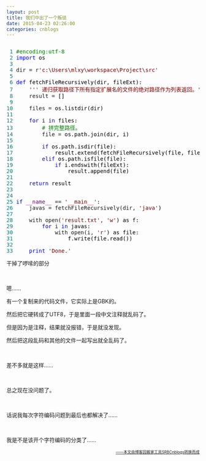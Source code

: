 ```yaml
---
layout: post
title: 我们中出了一个叛徒
date: 2015-04-23 02:26:00
categories: cnblogs
---
```


<div class="cnblogs_code" onclick="cnblogs_code_show('e40325e4-3516-4108-90f6-a6b87f5545d9')"><img id="code_img_closed_e40325e4-3516-4108-90f6-a6b87f5545d9" class="code_img_closed" src="http://images.cnblogs.com/OutliningIndicators/ContractedBlock.gif" alt="" /><img id="code_img_opened_e40325e4-3516-4108-90f6-a6b87f5545d9" class="code_img_opened" style="display: none;" onclick="cnblogs_code_hide('e40325e4-3516-4108-90f6-a6b87f5545d9',event)" src="http://images.cnblogs.com/OutliningIndicators/ExpandedBlockStart.gif" alt="" />
<div id="cnblogs_code_open_e40325e4-3516-4108-90f6-a6b87f5545d9" class="cnblogs_code_hide">
<pre><span style="color: #008080;"> 1</span> <span style="color: #008000;">#</span><span style="color: #008000;">encoding:utf-8</span>
<span style="color: #008080;"> 2</span> <span style="color: #0000ff;">import</span><span style="color: #000000;"> os
</span><span style="color: #008080;"> 3</span>  
<span style="color: #008080;"> 4</span> dir = r<span style="color: #800000;">'</span><span style="color: #800000;">c:\Users\mlxy\workspace\Project\src</span><span style="color: #800000;">'</span>
<span style="color: #008080;"> 5</span>  
<span style="color: #008080;"> 6</span> <span style="color: #0000ff;">def</span><span style="color: #000000;"> fetchFileRecursively(dir, fileExt):
</span><span style="color: #008080;"> 7</span>     <span style="color: #800000;">'''</span><span style="color: #800000;"> 递归获取路径下所有指定扩展名的文件的绝对路径作为列表返回。</span><span style="color: #800000;">'''</span>
<span style="color: #008080;"> 8</span>     result =<span style="color: #000000;"> []
</span><span style="color: #008080;"> 9</span>     
<span style="color: #008080;">10</span>     files =<span style="color: #000000;"> os.listdir(dir)
</span><span style="color: #008080;">11</span>     
<span style="color: #008080;">12</span>     <span style="color: #0000ff;">for</span> i <span style="color: #0000ff;">in</span><span style="color: #000000;"> files:
</span><span style="color: #008080;">13</span>         <span style="color: #008000;">#</span><span style="color: #008000;"> 拼完整路径。</span>
<span style="color: #008080;">14</span>         file =<span style="color: #000000;"> os.path.join(dir, i)
</span><span style="color: #008080;">15</span>         
<span style="color: #008080;">16</span>         <span style="color: #0000ff;">if</span><span style="color: #000000;"> os.path.isdir(file):
</span><span style="color: #008080;">17</span> <span style="color: #000000;">            result.extend(fetchFileRecursively(file, fileExt))
</span><span style="color: #008080;">18</span>         <span style="color: #0000ff;">elif</span><span style="color: #000000;"> os.path.isfile(file):
</span><span style="color: #008080;">19</span>             <span style="color: #0000ff;">if</span><span style="color: #000000;"> i.endswith(fileExt):
</span><span style="color: #008080;">20</span> <span style="color: #000000;">                result.append(file)
</span><span style="color: #008080;">21</span>             
<span style="color: #008080;">22</span>     <span style="color: #0000ff;">return</span><span style="color: #000000;"> result
</span><span style="color: #008080;">23</span> 
<span style="color: #008080;">24</span>     
<span style="color: #008080;">25</span> <span style="color: #0000ff;">if</span> <span style="color: #800080;">__name__</span> == <span style="color: #800000;">'</span><span style="color: #800000;">__main__</span><span style="color: #800000;">'</span><span style="color: #000000;">:
</span><span style="color: #008080;">26</span>     javas = fetchFileRecursively(dir, <span style="color: #800000;">'</span><span style="color: #800000;">java</span><span style="color: #800000;">'</span><span style="color: #000000;">)
</span><span style="color: #008080;">27</span>     
<span style="color: #008080;">28</span>     with open(<span style="color: #800000;">'</span><span style="color: #800000;">result.txt</span><span style="color: #800000;">'</span>, <span style="color: #800000;">'</span><span style="color: #800000;">w</span><span style="color: #800000;">'</span><span style="color: #000000;">) as f:
</span><span style="color: #008080;">29</span>         <span style="color: #0000ff;">for</span> i <span style="color: #0000ff;">in</span><span style="color: #000000;"> javas:
</span><span style="color: #008080;">30</span>             with open(i, <span style="color: #800000;">'</span><span style="color: #800000;">r</span><span style="color: #800000;">'</span><span style="color: #000000;">) as file:
</span><span style="color: #008080;">31</span> <span style="color: #000000;">                f.write(file.read())
</span><span style="color: #008080;">32</span>  
<span style="color: #008080;">33</span>     <span style="color: #0000ff;">print</span> <span style="color: #800000;">'</span><span style="color: #800000;">Done.</span><span style="color: #800000;">'</span></pre>
</div>
<span class="cnblogs_code_collapse">干掉了啰嗦的部分</span></div>
<p>&nbsp;</p>
<p>嗯&hellip;&hellip;</p>
<p>有一个复制来的代码文件，它实际上是GBK的。</p>
<p>然后把它硬转成了UTF8，于是里面一段中文注释就乱码了。</p>
<p>但是因为是注释，结果就没报错，于是就没发现。</p>
<p>然后把这段乱码和其他的文件一起写出就全乱码了。</p>
<p>&nbsp;</p>
<p>差不多就是这样&hellip;&hellip;</p>
<p>&nbsp;</p>
<p>总之现在没问题了。</p>
<p>&nbsp;</p>
<p>话说我每次字符编码问题到最后也都解决了&hellip;&hellip;</p>
<p>&nbsp;</p>
<p>我是不是该开个字符编码的分类了&hellip;&hellip;</p>

<div align=right><a href="https://github.com/mlxy"><font size=1>——本文由博客园搬家工具SRBCnblogs转换而成</font></a></div>